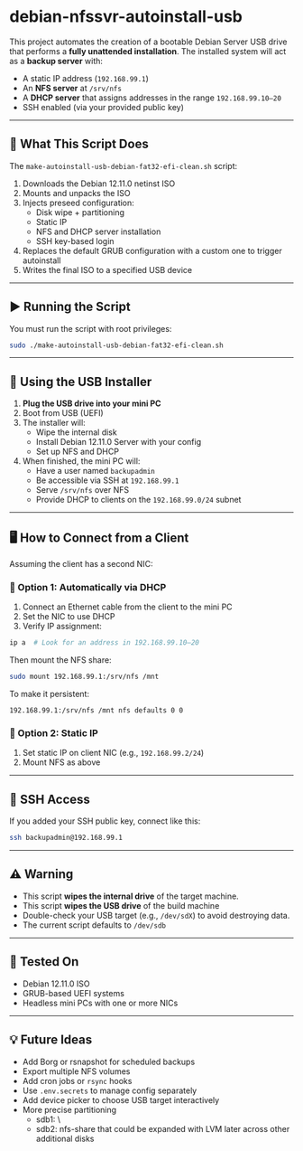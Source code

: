 # debian-nfssvr-autoinstall-usb

This project automates the creation of a bootable Debian Server USB drive that performs a **fully unattended installation**. The installed system will act as a **backup server** with:

- A static IP address (`192.168.99.1`)
- An **NFS server** at `/srv/nfs`
- A **DHCP server** that assigns addresses in the range `192.168.99.10–20`
- SSH enabled (via your provided public key)

---

## 🔧 What This Script Does

The `make-autoinstall-usb-debian-fat32-efi-clean.sh` script:

1. Downloads the Debian 12.11.0 netinst ISO
2. Mounts and unpacks the ISO
3. Injects preseed configuration:
   - Disk wipe + partitioning
   - Static IP
   - NFS and DHCP server installation
   - SSH key-based login
4. Replaces the default GRUB configuration with a custom one to trigger autoinstall
5. Writes the final ISO to a specified USB device

---

## ▶️ Running the Script

You must run the script with root privileges:

```bash
sudo ./make-autoinstall-usb-debian-fat32-efi-clean.sh
```

---

## 🚀 Using the USB Installer

1. **Plug the USB drive into your mini PC**
2. Boot from USB (UEFI)
3. The installer will:
   - Wipe the internal disk
   - Install Debian 12.11.0 Server with your config
   - Set up NFS and DHCP
4. When finished, the mini PC will:
   - Have a user named `backupadmin`
   - Be accessible via SSH at `192.168.99.1`
   - Serve `/srv/nfs` over NFS
   - Provide DHCP to clients on the `192.168.99.0/24` subnet

---

## 🖥️ How to Connect from a Client

Assuming the client has a second NIC:

### 📌 Option 1: Automatically via DHCP

1. Connect an Ethernet cable from the client to the mini PC
2. Set the NIC to use DHCP
3. Verify IP assignment:

```bash
ip a  # Look for an address in 192.168.99.10–20
```

Then mount the NFS share:

```bash
sudo mount 192.168.99.1:/srv/nfs /mnt
```

To make it persistent:

```text
192.168.99.1:/srv/nfs /mnt nfs defaults 0 0
```

### 📌 Option 2: Static IP

1. Set static IP on client NIC (e.g., `192.168.99.2/24`)
2. Mount NFS as above

---

## 🔐 SSH Access

If you added your SSH public key, connect like this:

```bash
ssh backupadmin@192.168.99.1
```

---

## ⚠️ Warning

- This script **wipes the internal drive** of the target machine.
- This script **wipes the USB drive** of the build machine
- Double-check your USB target (e.g., `/dev/sdX`) to avoid destroying data.
- The current script defaults to `/dev/sdb` 

---

## 🧪 Tested On

- Debian 12.11.0 ISO
- GRUB-based UEFI systems
- Headless mini PCs with one or more NICs

---

## 💡 Future Ideas

- Add Borg or rsnapshot for scheduled backups
- Export multiple NFS volumes
- Add cron jobs or `rsync` hooks
- Use `.env.secrets` to manage config separately
- Add device picker to choose USB target interactively
- More precise partitioning 
  - sdb1: \
  - sdb2: nfs-share that could be expanded with LVM later across other additional disks
